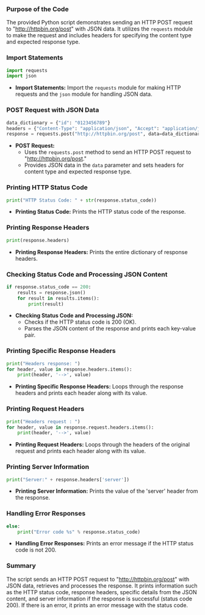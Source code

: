 ### Purpose of the Code
The provided Python script demonstrates sending an HTTP POST request to "http://httpbin.org/post" with JSON data. It utilizes the `requests` module to make the request and includes headers for specifying the content type and expected response type.

### Import Statements
```python
import requests
import json
```
- **Import Statements:** Import the `requests` module for making HTTP requests and the `json` module for handling JSON data.

### POST Request with JSON Data
```python
data_dictionary = {"id": "0123456789"}
headers = {"Content-Type": "application/json", "Accept": "application/json"}
response = requests.post("http://httpbin.org/post", data=data_dictionary, headers=headers, json=data_dictionary)
```
- **POST Request:**
  - Uses the `requests.post` method to send an HTTP POST request to "http://httpbin.org/post."
  - Provides JSON data in the `data` parameter and sets headers for content type and expected response type.

### Printing HTTP Status Code
```python
print("HTTP Status Code: " + str(response.status_code))
```
- **Printing Status Code:** Prints the HTTP status code of the response.

### Printing Response Headers
```python
print(response.headers)
```
- **Printing Response Headers:** Prints the entire dictionary of response headers.

### Checking Status Code and Processing JSON Content
```python
if response.status_code == 200:
    results = response.json()
    for result in results.items():
        print(result)
```
- **Checking Status Code and Processing JSON:**
  - Checks if the HTTP status code is 200 (OK).
  - Parses the JSON content of the response and prints each key-value pair.

### Printing Specific Response Headers
```python
print("Headers response: ")
for header, value in response.headers.items():
    print(header, '-->', value)
```
- **Printing Specific Response Headers:** Loops through the response headers and prints each header along with its value.

### Printing Request Headers
```python
print("Headers request : ")
for header, value in response.request.headers.items():
    print(header, '-->', value)
```
- **Printing Request Headers:** Loops through the headers of the original request and prints each header along with its value.

### Printing Server Information
```python
print("Server:" + response.headers['server'])
```
- **Printing Server Information:** Prints the value of the 'server' header from the response.

### Handling Error Responses
```python
else:
    print("Error code %s" % response.status_code)
```
- **Handling Error Responses:** Prints an error message if the HTTP status code is not 200.

### Summary
The script sends an HTTP POST request to "http://httpbin.org/post" with JSON data, retrieves and processes the response. It prints information such as the HTTP status code, response headers, specific details from the JSON content, and server information if the response is successful (status code 200). If there is an error, it prints an error message with the status code.

